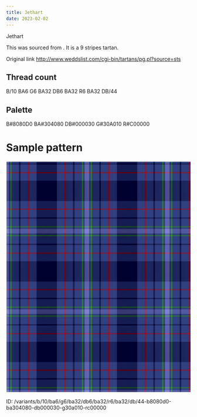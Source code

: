 ```yaml
---
title: Jethart
date: 2023-02-02
---
```

Jethart

This was sourced from <no value>.  It is a 9 stripes tartan.

Original link http://www.weddslist.com/cgi-bin/tartans/pg.pl?source=sts

## Thread count
B/10 BA6 G6 BA32 DB6 BA32 R6 BA32 DB/44

## Palette
B#8080D0 BA#304080 DB#000030 G#30A010 R#C00000

# Sample pattern

![Tartan detail](tartan.png "B/10 BA6 G6 BA32 DB6 BA32 R6 BA32 DB/44 tartan")

ID: /variants/b/10/ba6/g6/ba32/db6/ba32/r6/ba32/db/44-b8080d0-ba304080-db000030-g30a010-rc00000